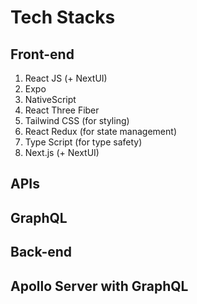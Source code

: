 # Tech Stacks

## Front-end

1. React JS (+ NextUI)
2. Expo
3. NativeScript
4. React Three Fiber
5. Tailwind CSS (for styling)
6. React Redux (for state management)
7. Type Script (for type safety)
8. Next.js (+ NextUI)

## APIs

## GraphQL

## Back-end

## Apollo Server with GraphQL
